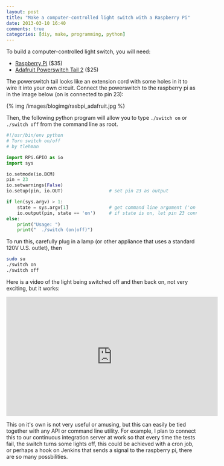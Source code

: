 ```yaml
---
layout: post
title: "Make a computer-controlled light switch with a Raspberry Pi"
date: 2013-03-10 16:40
comments: true
categories: [diy, make, programming, python]
---
```


To build a computer-controlled light switch, you will need:

 - [Raspberry Pi](http://www.raspberrypi.org/) ($35)
 - [Adafruit Powerswitch Tail 2](http://www.adafruit.com/products/268) ($25)

The powerswitch tail looks like an extension cord with some holes in it to wire it into your own circuit. Connect the powerswitch to the raspberry pi as in the image below (on is connected to pin 23):

{% img /images/blogimg/rasbpi_adafruit.jpg %}

Then, the following python program will allow you to type `./switch on` or `./switch off` from the command line as root.

``` python
#!/usr/bin/env python
# Turn switch on/off
# by tlehman

import RPi.GPIO as io
import sys

io.setmode(io.BCM)
pin = 23
io.setwarnings(False)
io.setup(pin, io.OUT)                 # set pin 23 as output

if len(sys.argv) > 1:
    state = sys.argv[1]               # get command line argument ('on' or 'off')
    io.output(pin, state == 'on')     # if state is on, let pin 23 connect the circuit, otherwise break the circuit
else:
    print("Usage: ")
    print("  ./switch (on|off)")
```

To run this, carefully plug in a lamp (or other appliance that uses a standard 120V U.S. outlet), then 

``` bash
sudo su
./switch on
./switch off
```

Here is a video of the light being switched off and then back on, not very exciting, but it works: 

<iframe width="560" height="315" src="http://www.youtube.com/embed/IO_BZ0mRYyQ" frameborder="0" allowfullscreen></iframe>

This on it's own is not very useful or amusing, but this can easily be tied together with any API or command line utility. For example, I plan to connect this to our continuous integration server at work so that every time the tests fail, the switch turns some lights off, this could be achieved with a cron job, or perhaps a hook on Jenkins that sends a signal to the raspberry pi, there are so many possbilities.

